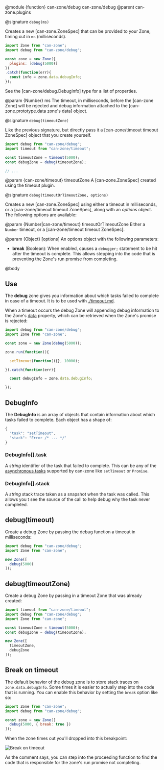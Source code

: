 @module {function} can-zone/debug can-zone/debug
@parent can-zone.plugins

@signature `debug(ms)`

Creates a new [can-zone.ZoneSpec] that can be provided to your Zone, timing out in `ms` (milliseconds).

```javascript
import Zone from "can-zone";
import debug from "can-zone/debug";

const zone = new Zone({
  plugins: [debug(5000)]
})
.catch(function(err){
  const info = zone.data.debugInfo;
});
```

See the [can-zone/debug.DebugInfo] type for a list of properties.

@param {Number} ms The timeout, in milliseconds, before the [can-zone Zone] will be rejected and debug information attached to the [can-zone.prototype.data zone's data] object.

@signature `debug(timeoutZone)`

Like the previous signature, but directly pass it a [can-zone/timeout timeout ZoneSpec] object that you create yourself.

```javascript
import debug from "can-zone/debug";
import timeout from "can-zone/timeout";

const timeoutZone = timeout(5000);
const debugZone = debug(timeoutZone);

// ...
```

@param {can-zone/timeout} timeoutZone A [can-zone.ZoneSpec] created using the timeout plugin.

@signature `debug(timeoutOrTimeoutZone, options)`

Creates a new [can-zone.ZoneSpec] using either a timeout in milliseconds, or a [can-zone/timeout timeout ZoneSpec], along with an *options* object. The following options are available:

@param {Number|can-zone/timeout} timeoutOrTimeoutZone Either a `Number` timeout, or a [can-zone/timeout timeout ZoneSpec].

@param {Object} [options] An options object with the following parameters:

  * __break__ (Boolean): When enabled, causes a `debugger;` statement to be hit after the timeout is complete. This allows stepping into the code that is preventing the Zone's run promise from completing.

@body

## Use

The **debug** zone gives you information about which tasks failed to complete in case of a timeout. It is to be used with [./timeout.md](can-zone/timeout).

When a timeout occurs the debug Zone will appending debug information to the Zone's [data](https://github.com/canjs/can-zone/blob/master/docs/data.md) property, which can be retrieved when the Zone's promise is rejected:

```javascript
import debug from "can-zone/debug";
import Zone from "can-zone";

const zone = new Zone(debug(5000));

zone.run(function(){

  setTimeout(function(){}, 10000);

}).catch(function(err){

  const debugInfo = zone.data.debugInfo;

});
```

## DebugInfo

The **DebugInfo** is an array of objects that contain information about which tasks failed to complete. Each object has a shape of:

```javascript
{
  "task": "setTimeout",
  "stack": "Error /* ... */"
}
```

### DebugInfo[].task

A *string* identifier of the task that failed to complete. This can be any of the [asynchronous tasks](https://github.com/canjs/can-zone#tasks) supported by can-zone like `setTimeout` or `Promise`.

### DebugInfo[].stack

A *string* stack trace taken as a snapshot when the task was called. This allows you t see the source of the call to help debug why the task never completed.

## debug(timeout)

Create a debug Zone by passing the debug function a timeout in milliseconds:

```javascript
import debug from "can-zone/debug";
import Zone from "can-zone";

new Zone([
  debug(5000)
]);
```

## debug(timeoutZone)

Create a debug Zone by passing in a timeout Zone that was already created:

```javascript
import timeout from "can-zone/timeout";
import debug from "can-zone/debug";
import Zone from "can-zone";

const timeoutZone = timeout(5000);
const debugZone = debug(timeoutZone);

new Zone([
  timeoutZone,
  debugZone
]);
```

## Break on timeout

The default behavior of the debug zone is to store stack traces on `zone.data.debugInfo`. Some times it is easier to actually step into the code that is running. You can enable this behavior by setting the `break` option like so:

```javascript
import Zone from "can-zone";
import debug from "can-zone/debug";

const zone = new Zone([
  debug(5000, { break: true })
]);
```

When the zone times out you'll dropped into this breakpoint:

<img alt="Break on timeout" style="max-width:100%;" src="https://user-images.githubusercontent.com/361671/32962443-6eb478d8-cb9a-11e7-9f88-f60ff5712f01.png"/>

As the comment says, you can step into the proceeding function to find the code that is responsible for the zone's run promise not completing.
